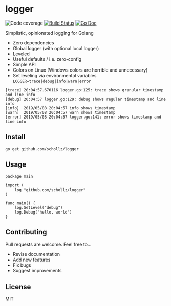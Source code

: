 # logger

<img src="https://img.shields.io/badge/coverage-83%25-brightgreen.svg?style=flat-square" alt="Code coverage">&nbsp;<a href="https://travis-ci.org/schollz/logger"><img src="https://img.shields.io/travis/schollz/logger.svg?style=flat-square" alt="Build Status"></a>&nbsp;<a href="https://godoc.org/github.com/schollz/logger"><img src="http://img.shields.io/badge/godoc-reference-5272B4.svg?style=flat-square" alt="Go Doc"></a> 

Simplistic, opinionated logging for Golang

- Zero dependencies
- Global logger (with optional local logger)
- Leveled
- Useful defaults / i.e. zero-config
- Simple API
- Colors on Linux (Windows colors are horrible and unnecessary)
- Set leveling via environmental variables `LOGGER=trace|debug|info|warn|error`

```
[trace] 20:04:57.670116 logger.go:125: trace shows granular timestamp and line info
[debug] 20:04:57 logger.go:129: debug shows regular timestamp and line info
[info]  2019/05/08 20:04:57 info shows timestamp
[warn]  2019/05/08 20:04:57 warn shows timestamp
[error] 2019/05/08 20:04:57 logger.go:141: error shows timestamp and line info
```

## Install

```
go get github.com/schollz/logger
```

## Usage 


```golang
package main

import (
	log "github.com/schollz/logger"
)

func main() {
	log.SetLevel("debug")
	log.Debug("hello, world")
}
```

## Contributing

Pull requests are welcome. Feel free to...

- Revise documentation
- Add new features
- Fix bugs
- Suggest improvements

## License

MIT
